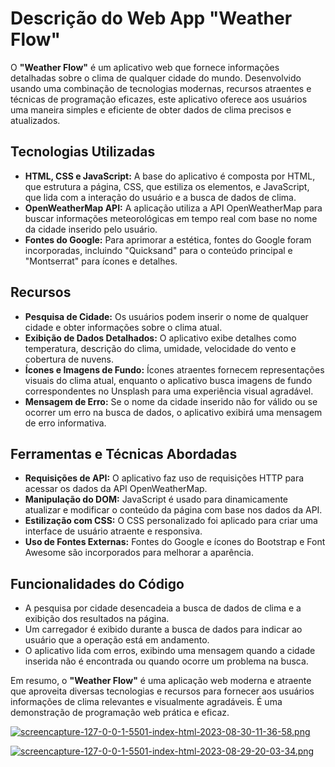 # Descrição do Web App "Weather Flow"

O **"Weather Flow"** é um aplicativo web que fornece informações detalhadas sobre o clima de qualquer cidade do mundo. Desenvolvido usando uma combinação de tecnologias modernas, recursos atraentes e técnicas de programação eficazes, este aplicativo oferece aos usuários uma maneira simples e eficiente de obter dados de clima precisos e atualizados.

## Tecnologias Utilizadas
- **HTML, CSS e JavaScript:** A base do aplicativo é composta por HTML, que estrutura a página, CSS, que estiliza os elementos, e JavaScript, que lida com a interação do usuário e a busca de dados de clima.
- **OpenWeatherMap API:** A aplicação utiliza a API OpenWeatherMap para buscar informações meteorológicas em tempo real com base no nome da cidade inserido pelo usuário.
- **Fontes do Google:** Para aprimorar a estética, fontes do Google foram incorporadas, incluindo "Quicksand" para o conteúdo principal e "Montserrat" para ícones e detalhes.

## Recursos
- **Pesquisa de Cidade:** Os usuários podem inserir o nome de qualquer cidade e obter informações sobre o clima atual.
- **Exibição de Dados Detalhados:** O aplicativo exibe detalhes como temperatura, descrição do clima, umidade, velocidade do vento e cobertura de nuvens.
- **Ícones e Imagens de Fundo:** Ícones atraentes fornecem representações visuais do clima atual, enquanto o aplicativo busca imagens de fundo correspondentes no Unsplash para uma experiência visual agradável.
- **Mensagem de Erro:** Se o nome da cidade inserido não for válido ou se ocorrer um erro na busca de dados, o aplicativo exibirá uma mensagem de erro informativa.

## Ferramentas e Técnicas Abordadas
- **Requisições de API:** O aplicativo faz uso de requisições HTTP para acessar os dados da API OpenWeatherMap.
- **Manipulação do DOM:** JavaScript é usado para dinamicamente atualizar e modificar o conteúdo da página com base nos dados da API.
- **Estilização com CSS:** O CSS personalizado foi aplicado para criar uma interface de usuário atraente e responsiva.
- **Uso de Fontes Externas:** Fontes do Google e ícones do Bootstrap e Font Awesome são incorporados para melhorar a aparência.

## Funcionalidades do Código
- A pesquisa por cidade desencadeia a busca de dados de clima e a exibição dos resultados na página.
- Um carregador é exibido durante a busca de dados para indicar ao usuário que a operação está em andamento.
- O aplicativo lida com erros, exibindo uma mensagem quando a cidade inserida não é encontrada ou quando ocorre um problema na busca.

Em resumo, o **"Weather Flow"** é uma aplicação web moderna e atraente que aproveita diversas tecnologias e recursos para fornecer aos usuários informações de clima relevantes e visualmente agradáveis. É uma demonstração de programação web prática e eficaz.




[![screencapture-127-0-0-1-5501-index-html-2023-08-30-11-36-58.png](https://i.postimg.cc/DfpgMWJ3/screencapture-127-0-0-1-5501-index-html-2023-08-30-11-36-58.png)](https://postimg.cc/Thmgy3Jt)


[![screencapture-127-0-0-1-5501-index-html-2023-08-29-20-03-34.png](https://i.postimg.cc/DyWgk2LJ/screencapture-127-0-0-1-5501-index-html-2023-08-29-20-03-34.png)](https://postimg.cc/YhHgQBXM)